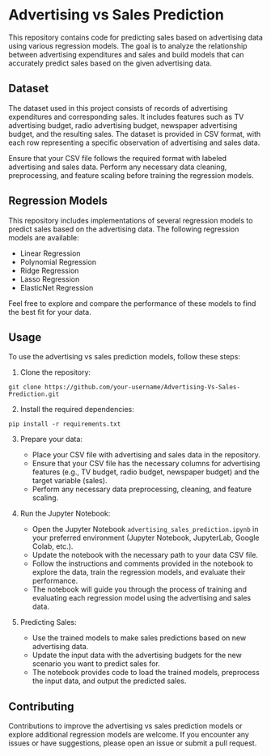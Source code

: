 # Advertising vs Sales Prediction

This repository contains code for predicting sales based on advertising data using various regression models. The goal is to analyze the relationship between advertising expenditures and sales and build models that can accurately predict sales based on the given advertising data.

## Dataset

The dataset used in this project consists of records of advertising expenditures and corresponding sales. It includes features such as TV advertising budget, radio advertising budget, newspaper advertising budget, and the resulting sales. The dataset is provided in CSV format, with each row representing a specific observation of advertising and sales data.

Ensure that your CSV file follows the required format with labeled advertising and sales data. Perform any necessary data cleaning, preprocessing, and feature scaling before training the regression models.

## Regression Models

This repository includes implementations of several regression models to predict sales based on the advertising data. The following regression models are available:

- Linear Regression
- Polynomial Regression
- Ridge Regression
- Lasso Regression
- ElasticNet Regression

Feel free to explore and compare the performance of these models to find the best fit for your data.

## Usage

To use the advertising vs sales prediction models, follow these steps:

1. Clone the repository:

```
git clone https://github.com/your-username/Advertising-Vs-Sales-Prediction.git
```

2. Install the required dependencies:

```
pip install -r requirements.txt
```

3. Prepare your data:

   - Place your CSV file with advertising and sales data in the repository.
   - Ensure that your CSV file has the necessary columns for advertising features (e.g., TV budget, radio budget, newspaper budget) and the target variable (sales).
   - Perform any necessary data preprocessing, cleaning, and feature scaling.

4. Run the Jupyter Notebook:

   - Open the Jupyter Notebook `advertising_sales_prediction.ipynb` in your preferred environment (Jupyter Notebook, JupyterLab, Google Colab, etc.).
   - Update the notebook with the necessary path to your data CSV file.
   - Follow the instructions and comments provided in the notebook to explore the data, train the regression models, and evaluate their performance.
   - The notebook will guide you through the process of training and evaluating each regression model using the advertising and sales data.

5. Predicting Sales:

   - Use the trained models to make sales predictions based on new advertising data.
   - Update the input data with the advertising budgets for the new scenario you want to predict sales for.
   - The notebook provides code to load the trained models, preprocess the input data, and output the predicted sales.

## Contributing

Contributions to improve the advertising vs sales prediction models or explore additional regression models are welcome. If you encounter any issues or have suggestions, please open an issue or submit a pull request.
